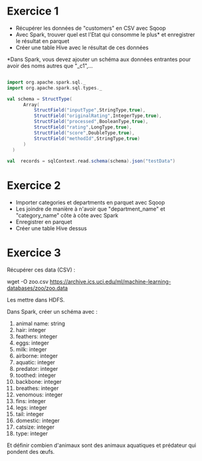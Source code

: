 # Exercice 1

- Récupérer les données de "customers" en CSV avec Sqoop
- Avec Spark, trouver quel est l'Etat qui consomme le plus* et enregistrer le résultat en parquet
- Créer une table Hive avec le résultat de ces données

*Dans Spark, vous devez ajouter un schéma aux données entrantes pour avoir des noms autres que "_c1",...

```scala

import org.apache.spark.sql._
import org.apache.spark.sql.types._

val schema = StructType(
      Array(
          StructField("inputType",StringType,true), 
          StructField("originalRating",IntegerType,true), 
          StructField("processed",BooleanType,true), 
          StructField("rating",LongType,true), 
          StructField("score",DoubleType,true), 
          StructField("methodId",StringType,true)
      )
  )
            
val  records = sqlContext.read.schema(schema).json("testData")

```

# Exercice 2

- Importer categories et departments en parquet avec Sqoop
- Les joindre de manière à n'avoir que "department_name" et "category_name" côte à côte avec Spark
- Enregistrer en parquet
- Créer une table Hive dessus

# Exercice 3

Récupérer ces data (CSV)  :

wget -O zoo.csv https://archive.ics.uci.edu/ml/machine-learning-databases/zoo/zoo.data

Les mettre dans HDFS.

Dans Spark, créer un schéma avec : 
1. animal name: string 
2. hair: integer 
3. feathers: integer 
4. eggs: integer 
5. milk: integer 
6. airborne: integer 
7. aquatic:	integer 
8. predator: integer 
9. toothed:	integer 
10. backbone: integer 
11. breathes: integer 
12. venomous: integer 
13. fins: integer 
14. legs: integer
15. tail: integer 
16. domestic: integer 
17. catsize: integer 
18. type: integer

Et définir combien d'animaux sont des animaux aquatiques et prédateur qui pondent des œufs.
